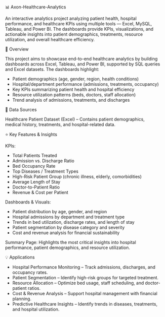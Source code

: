 📊 Axon-Healthcare-Analytics

An interactive analytics project analyzing patient health, hospital performance, and healthcare KPIs using multiple tools — Excel, MySQL, Tableau, and Power BI. The dashboards provide KPIs, visualizations, and actionable insights into patient demographics, treatments, resource utilization, and overall healthcare efficiency.

📌 Overview

This project aims to showcase end-to-end healthcare analytics by building dashboards across Excel, Tableau, and Power BI, supported by SQL queries and Excel datasets. The dashboards highlight:

- Patient demographics (age, gender, region, health conditions)
- Hospital/department performance (admissions, treatments, occupancy)
- Key KPIs summarizing patient health and hospital efficiency
- Resource utilization patterns (beds, doctors, staff allocation)
- Trend analysis of admissions, treatments, and discharges

📂 Data Sources

Healthcare Patient Dataset (Excel) – Contains patient demographics, medical history, treatments, and hospital-related data.

⭐ Key Features & Insights

KPIs:

- Total Patients Treated
- Admission vs. Discharge Ratio
- Bed Occupancy Rate
- Top Diseases / Treatment Types
- High-Risk Patient Group (chronic illness, elderly, comorbidities)
- Average Length of Stay
- Doctor-to-Patient Ratio
- Revenue & Cost per Patient

Dashboards & Visuals:

- Patient distribution by age, gender, and region
- Hospital admissions by department and treatment type
- Trends in bed utilization, discharge rates, and length of stay
- Patient segmentation by disease category and severity
- Cost and revenue analysis for financial sustainability

Summary Page: Highlights the most critical insights into hospital performance, patient demographics, and resource utilization.

💡 Applications

- Hospital Performance Monitoring – Track admissions, discharges, and occupancy rates.
- Patient Segmentation – Identify high-risk groups for targeted treatment.
- Resource Allocation – Optimize bed usage, staff scheduling, and doctor-patient ratios.
- Cost & Revenue Analysis – Support hospital management with financial planning.
- Predictive Healthcare Insights – Identify trends in diseases, treatments, and hospital utilization.
